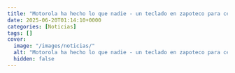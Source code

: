 ```yaml
---
title: "Motorola ha hecho lo que nadie - un teclado en zapoteco para celular, así lo puedes instalar gratis"
date: 2025-06-20T01:14:10+0000
categories: [Noticias]
tags: []
cover:
  image: "/images/noticias/"
  alt: "Motorola ha hecho lo que nadie - un teclado en zapoteco para celular, así lo puedes instalar gratis"
  hidden: false
---
```



